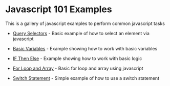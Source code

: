 Javascript 101 Examples
=========

This is a gallery of javascript examples to perform common javascript tasks


* [Query Selectors](http://jsfiddle.net/eklimcz/nw2pm/ "relative positioning") - Basic example of how to select an element via javascript

* [Basic Variables](http://jsfiddle.net/eklimcz/2SGqf/ "Basic Variables") - Example showing how to work with basic variables

* [IF Then Else](http://jsfiddle.net/eklimcz/37Jx6/ "If Then Else") - Example showing how to work with basic logic

* [For Loop and Array](http://jsfiddle.net/eklimcz/3pePx/ "For Loop and Array") - Basic for loop and array using javascript

* [Switch Statement](http://jsfiddle.net/eklimcz/mbLb4/ "Javascript - Switch Statement") - Simple example of how to use a switch statement

